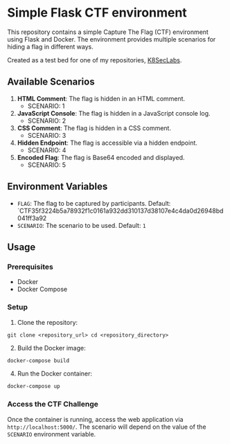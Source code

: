 # Simple Flask CTF environment

This repository contains a simple Capture The Flag (CTF) environment using Flask and Docker. The environment provides multiple scenarios for hiding a flag in different ways.

Created as a test bed for one of my repositories, [K8SecLabs](https://https://github.com/freemann350/K8SecLabs).

## Available Scenarios

1. **HTML Comment**: The flag is hidden in an HTML comment.
	-  SCENARIO: 1
2. **JavaScript Console**: The flag is hidden in a JavaScript console log.
	-  SCENARIO: 2
3. **CSS Comment**: The flag is hidden in a CSS comment.
	-  SCENARIO: 3
4. **Hidden Endpoint**: The flag is accessible via a hidden endpoint.
	-  SCENARIO: 4
5. **Encoded Flag**: The flag is Base64 encoded and displayed.
	-  SCENARIO: 5

## Environment Variables

- `FLAG`: The flag to be captured by participants. Default: `CTF35f3224b5a78932f1c0161a932dd310137d38107e4c4da0d26948bd041ff3a92
- `SCENARIO`: The scenario to be used. Default: `1`

## Usage

### Prerequisites

- Docker
- Docker Compose

### Setup

1. Clone the repository: 
```
git clone <repository_url> cd <repository_directory>
```
2. Build the Docker image:
```sh
docker-compose build
```
4. Run the Docker container:
```sh
docker-compose up
```

### Access the CTF Challenge

Once the container is running, access the web application via `http://localhost:5000/`. The scenario will depend on the value of the `SCENARIO` environment variable.